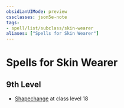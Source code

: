 ```yaml
---
obsidianUIMode: preview
cssclasses: json5e-note
tags:
- spell/list/subclass/skin-wearer
aliases: ["Spells for Skin Wearer"]
---
```

# Spells for Skin Wearer

## 9th Level

- [Shapechange](shapechange "PHB") at class level 18